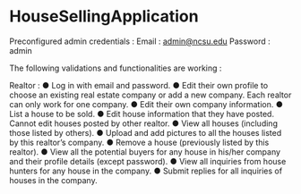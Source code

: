 # HouseSellingApplication

Preconfigured admin credentials :
Email : admin@ncsu.edu
Password : admin

The following validations and functionalities are working :

Realtor :
● Log in with email and password.
● Edit their own profile to choose an existing real estate company or add a new company. Each realtor can only work for one company.
● Edit their own company information.
● List a house to be sold.
● Edit house information that they have posted. Cannot edit houses posted by other realtor.
● View all houses (including those listed by others).
● Upload and add pictures to all the houses listed by this realtor’s company.
● Remove a house (previously listed by this realtor).
● View all the potential buyers for any house in his/her company and their profile details (except password).
● View all inquiries from house hunters for any house in the company.
● Submit replies for all inquiries of houses in the company.
